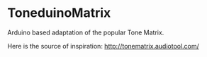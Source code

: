 ToneduinoMatrix
================

Arduino based adaptation of the popular Tone Matrix.

Here is the source of inspiration: http://tonematrix.audiotool.com/
